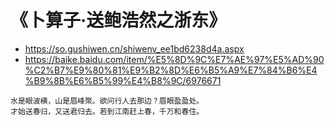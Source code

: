 
# 《卜算子·送鲍浩然之浙东》
- https://so.gushiwen.cn/shiwenv_ee1bd6238d4a.aspx
- https://baike.baidu.com/item/%E5%8D%9C%E7%AE%97%E5%AD%90%C2%B7%E9%80%81%E9%B2%8D%E6%B5%A9%E7%84%B6%E4%B9%8B%E6%B5%99%E4%B8%9C/6976671

```console
水是眼波横，山是眉峰聚。欲问行人去那边？眉眼盈盈处。
才始送春归，又送君归去。若到江南赶上春，千万和春住。
```
